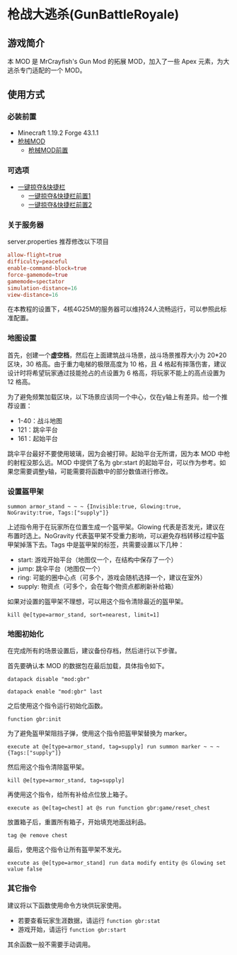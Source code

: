 # 枪战大逃杀(GunBattleRoyale)

## 游戏简介

本 MOD 是 MrCrayfish's Gun Mod 的拓展 MOD，加入了一些 Apex 元素，为大逃杀专门适配的一个 MOD。

## 使用方式

### 必装前置

- Minecraft 1.19.2 Forge 43.1.1
- [枪械MOD](https://github.com/MrCrayfish/MrCrayfishGunMod)
  - [枪械MOD前置](https://github.com/MrCrayfish/Framework)

### 可选项

- [一键掠夺&快捷栏](https://github.com/blackd/Inventory-Profiles)
  - [一键掠夺&快捷栏前置1](https://github.com/thedarkcolour/KotlinForForge)
  - [一键掠夺&快捷栏前置2](https://github.com/blackd/libIPN)

### 关于服务器

server.properties 推荐修改以下项目

```conf
allow-flight=true
difficulty=peaceful
enable-command-block=true
force-gamemode=true
gamemode=spectator
simulation-distance=16
view-distance=16
```

在本教程的设置下，4核4G25M的服务器可以维持24人流畅运行，可以参照此标准配置。

### 地图设置

首先，创建一个**虚空档**，然后在上面建筑战斗场景，战斗场景推荐大小为 20*20 区块，30 格高。由于重力电梯的极限高度为 10 格，且 4 格起有摔落伤害，建议设计时将希望玩家通过技能抢占的点设置为 6 格高，将玩家不能上的高点设置为 12 格高。

为了避免频繁加载区块，以下场景应该同一个中心，仅在y轴上有差异。给一个推荐设置：

- 1-40：战斗地图
- 121：跳伞平台
- 161：起始平台

跳伞平台最好不要使用玻璃，因为会被打碎。起始平台无所谓，因为本 MOD 中枪的射程没那么远。MOD 中提供了名为 gbr:start 的起始平台，可以作为参考。如果您需要调整y轴，可能需要将函数中的部分数值进行修改。

### 设置盔甲架

```mcfunction
summon armor_stand ~ ~ ~ {Invisible:true, Glowing:true, NoGravity:true, Tags:["supply"]}
```

上述指令用于在玩家所在位置生成一个盔甲架。Glowing 代表是否发光，建议在布置时选上。NoGravity 代表盔甲架不受重力影响，可以避免存档转移过程中盔甲架掉落下去。Tags 中是盔甲架的标签，共需要设置以下几种：

- start: 游戏开始平台（地图仅一个，在结构中保存了一个）
- jump: 跳伞平台（地图仅一个）
- ring: 可能的圈中心点（可多个，游戏会随机选择一个，建议在室外）
- supply: 物资点（可多个，会在每个物资点都刷新补给箱）

如果对设置的盔甲架不理想，可以用这个指令清除最近的盔甲架。

```mcfunction
kill @e[type=armor_stand, sort=nearest, limit=1]
```

### 地图初始化

在完成所有的场景设置后，建议备份存档，然后进行以下步骤。

首先要确认本 MOD 的数据包在最后加载，具体指令如下。

```mcfunction
datapack disable "mod:gbr"
```

```mcfunction
datapack enable "mod:gbr" last
```

之后使用这个指令运行初始化函数。

```mcfunction
function gbr:init
```

为了避免盔甲架阻挡子弹，使用这个指令把盔甲架替换为 marker。

```mcfunction
execute at @e[type=armor_stand, tag=supply] run summon marker ~ ~ ~ {Tags:["supply"]}
```

然后用这个指令清除盔甲架。

```mcfunction
kill @e[type=armor_stand, tag=supply]
```

再使用这个指令，给所有补给点位放上箱子。

```mcfunction
execute as @e[tag=chest] at @s run function gbr:game/reset_chest
```

放置箱子后，重置所有箱子，开始填充地面战利品。

```mcfunction
tag @e remove chest
```

最后，使用这个指令让所有盔甲架不发光。

```mcfunction
execute as @e[type=armor_stand] run data modify entity @s Glowing set value false
```

### 其它指令

建议将以下函数使用命令方块供玩家使用。

- 若要查看玩家生涯数据，请运行 `function gbr:stat`
- 游戏开始，请运行 `function gbr:start`

其余函数一般不需要手动调用。